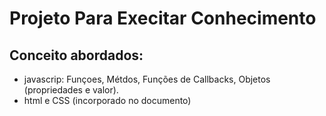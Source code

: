 # Projeto Para Execitar Conhecimento
## Conceito abordados:
- javascrip:
 Funçoes, Métdos, Funções de Callbacks, Objetos (propriedades e valor).
- html e CSS (incorporado no documento)
